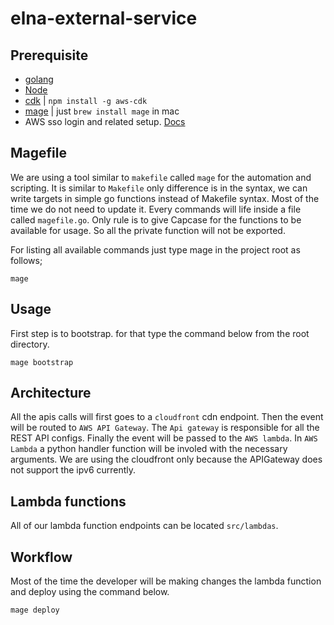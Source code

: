 # elna-external-service

## Prerequisite

* [golang](https://go.dev/)
* [Node](https://nodejs.org/en/)
* [cdk](https://aws.amazon.com/cdk/) | ```npm install -g aws-cdk```
* [mage](https://magefile.org/) | just ```brew install mage``` in mac
* AWS sso login and related setup. [Docs](https://medium.com/@pushkarjoshi0410/how-to-set-up-aws-cli-with-aws-single-sign-on-sso-acf4dd88e056)

## Magefile

We are using a tool similar to ```makefile``` called ```mage``` for the automation and scripting. It is similar to ```Makefile``` only 
difference is in the syntax, we can write targets in simple go functions instead of Makefile syntax. Most of the time we do not need to update it. Every commands will life inside a file called ```magefile.go```. Only rule is to give Capcase for the functions to be available for usage.
So all the private function will not be exported.

For listing all available commands just type mage in the project root as follows;

```shell
mage
```

## Usage

First step is to bootstrap. for that type the command below from the root directory.

```shell
mage bootstrap
```
## Architecture

All the apis calls will first goes to a ```cloudfront``` cdn endpoint. Then the event will be routed to ```AWS API Gateway```. The ```Api gateway``` is responsible for all the REST API configs. Finally the event will be passed to the ```AWS lambda```. In ```AWS Lambda``` a python
handler function will be involed with the necessary arguments. We are using the cloudfront only because the APIGateway does not support the ipv6
currently. 

## Lambda functions

All of our lambda function endpoints can be located ```src/lambdas```.

## Workflow

Most of the time the developer will be making changes  the lambda function and deploy using the command below.

```shell
mage deploy
```